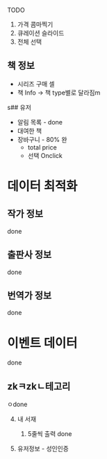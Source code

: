 TODO
1. 가격 콤마찍기
2. 큐레이션 슬라이드
5. 전체 선택


## 책 정보
* 시리즈 구매 셀 
* 책 Info -> 책 type별로 달라짐m

s## 유저
* 알림 목록 - done
* 대여한 책
* 장바구니 - 80% 완
  * total price
  * 선택 Onclick 



# 데이터 최적화

## 작가 정보
done

## 출판사 정보
done

## 번역가 정보
done

# 이벤트 데이터
done

## zkㅋzkㄴ테고리
ㅇdone

4. 내 서재
   1. 5줄씩 출력 done

3. 유저정보 - 성인인증